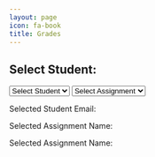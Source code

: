 ```yaml
---
layout: page
icon: fa-book
title: Grades
---
```


<html lang="en">
<head>
    <meta charset="UTF-8">
    <meta name="viewport" content="width=device-width, initial-scale=1.0">
    <title>Grade Search</title>
</head>
<style>
    table {
        border-collapse: collapse;
        width: 100%;
    }
    th, td {
        border: 1px solid black;
        padding: 8px;
        text-align: left;
    }
    tr:nth-child(even) {
        background-color: #f2f2f2;
    }
    th {
        background-color: #4CAF50;
        color: white;
    }
</style>
<body>
    <h2>Select Student:</h2>
    <!-- Dropdown to display student names -->
    <input type="hidden" id="id" name="id" readonly>
    <select id="studentDropdown">
        <option value="" disabled selected>Select Student</option>
    </select>
    <select id="assignmentDropdown">
        <option value="" disabled selected>Select Assignment</option>
    </select>
    <!-- Display selected student ID -->
    <p>Selected Student Email: <span id="selectedStudentEmail"></span></p>
    <p>Selected Assignment Name: <span id="selectedAssignmentName"></span></p>
    <p>Selected Assignment Name: <span id="selectedAssignmentMaxPoints" type="hidden"></span></p>
    <!-- <button onclick="searchName()">Search</button> -->
    <div id="result"></div>
    <div id="resultTable"></div>
    <script>
        document.addEventListener('DOMContentLoaded', function () {
            // Fetch student data from your server
            fetch('http://localhost:8091/api/grade/')
                .then(response => response.json())
                .then(data => {
                    const dropdown = document.getElementById('studentDropdown');
                    data.forEach(student => {
                        const option = document.createElement('option');
                        option.value = student.email;
                        option.textContent = student.name;
                        dropdown.appendChild(option);
                    });
                })
                .catch(error => {
                    console.error('Error fetching student data:', error);
                });
            // Fetch assignment data from server
            fetch('http://localhost:8091/api/assignments/') 
                .then(response => response.json())
                .then(data => {
                    const dropdown = document.getElementById('assignmentDropdown');
                    data.forEach(assignment => {
                        const option = document.createElement('option');
                        option.value = assignment.id;
                        option.textContent = assignment.title;
                        dropdown.appendChild(option);
                    });
                })
                .catch(error => {
                    console.error('Error fetching assignment data:', error);
                });
        });
        document.getElementById('studentDropdown').addEventListener('change', function () { // detects change in studentDropdown (selection of item)
            const selectedStudentEmail = this.value;
            document.getElementById('selectedStudentEmail').textContent = selectedStudentEmail;
            searchName();
        });
        document.getElementById('assignmentDropdown').addEventListener('change', function () { // detects change in assignmentDropdown (selection of item)
            const selectedAssignmentName = this.textContent;
            const maxScore = this.value;
            document.getElementById('selectedAssignmentName').textContent = selectedAssignmentName;
            document.getElementById('selectedAssignmentMaxPoints').textContent = maxScore;
            searchAssignment();
        });
        function searchName() {
            const studentEmail = document.getElementById('selectedStudentEmail').textContent;
            fetch(`http://localhost:8091/api/grade/email/${studentEmail}`)
                .then(response => response.json())
                .then(data => {
                    displayStudentResults(data);
                })
                .catch(error => {
                    console.error('Error:', error);
                });
        }
        function searchAssignment() {
            const assignmentId = document.getElementById('assignmentDropdown').value; // Get selected assignment ID
            fetch(`http://localhost:8091/api/assignments/${assignmentId}`) // Use assignmentId in the URL
                .then(response => response.json())
                .then(data => {
                    alert(assignmentId);
                    displayAssignmentResults(data);
                })
                .catch(error => {
                    console.error('Error:', error);
                });
        }
        function displayStudentResults(data) {
            var resultDiv = document.getElementById("result");
            resultDiv.innerHTML = '';
            if (data.length === 0) {
                resultDiv.innerHTML = 'No grades found with the given selection.';
            } else {
                const resultContainer = document.getElementById("resultTable");
                resultContainer.innerHTML = ''; // Clear previous table data
                // Construct Table header
                const headerRow = document.createElement("tr");
                const headers = ["Email", "Assignment", "Max Score","Grade", "Update"];
                headers.forEach(headerText => {
                    const th = document.createElement("th");
                    th.textContent = headerText;
                    headerRow.appendChild(th);
                });
                resultContainer.appendChild(headerRow);
                // Add data rows
                data.forEach(student => {
                    const row = document.createElement("tr");
                    const emailCell = document.createElement("td");
                    emailCell.textContent = student.email;
                    const assignmentCell = document.createElement("td");
                    assignmentCell.textContent = student.assignment;
                    const maxscoreCell = document.createElement("td");
                    maxscoreCell.textContent = student.maxPoints; // Set maxPoints
                    const gradeCell = document.createElement("td");
                    const gradeInput = document.createElement("input");
                    gradeInput.type = "text";
                    gradeInput.value = student.score;
                    gradeInput.addEventListener('input', function() {
                        student.score = this.value;
                    });
                    gradeCell.appendChild(gradeInput);
                    const updateCell = document.createElement("td"); // Changed from button to td
                    const updateButton = document.createElement("button");
                    updateButton.textContent = "Update";
                    updateButton.addEventListener('click', function() {
                        // alert(student.id + student.email + student.assignment + student.score);
                        const requestOptions = {
                            method: ['PUT'],
                            // body: JSON.stringify(body),
                            headers: {
                                "content-type": "application/json",
                                'Authorization': 'Bearer my-token',
                            },
                        };
                        fetch(`http://localhost:8091/api/grade/update/${student.id}?newEmail=${student.email}&newAssignment=${student.assignment}&newMaxPoints=${student.maxPoints}&newScore=${student.score}`, requestOptions)
                            .then(response => {
                                // trap error response from Web API
                                if (response.status !== 200) {
                                    const errorMsg = 'Invalid Input - Database Update error: ' + response.status;
                                    console.log(errorMsg);
                                    alert(errorMsg);
                                    return;
                                }
                                // response contains valid result
                                response.json().then(data => {
                                    resultDiv.innerHTML = response.status;
                                })
                            })
                    });
                    updateCell.appendChild(updateButton);
                    row.appendChild(emailCell);
                    row.appendChild(assignmentCell);
                    row.appendChild(maxscoreCell);
                    row.appendChild(gradeCell);
                    row.appendChild(updateCell);
                    resultContainer.appendChild(row);
                });
            }
        }
        function displayAssignmentResults(data) {
            var resultDiv = document.getElementById("result");
            resultDiv.innerHTML = '';
            if (data.length === 0) {
                resultDiv.innerHTML = 'No grades found with the given selection.';
            } else {
                const resultContainer = document.getElementById("resultTable");
                resultContainer.innerHTML = ''; // Clear previous table data
                // Construct Table header
                const headerRow = document.createElement("tr");
                const headers = ["Email", "Assignment", "Max Score","Grade", "Update"];
                headers.forEach(headerText => {
                    const th = document.createElement("th");
                    th.textContent = headerText;
                    headerRow.appendChild(th);
                });
                resultContainer.appendChild(headerRow);
                // Add data rows
                data.forEach(student => {
                    const row = document.createElement("tr");
                    const emailCell = document.createElement("td");
                    emailCell.textContent = student.email;
                    const assignmentCell = document.createElement("td");
                    assignmentCell.textContent = student.assignment;
                    const maxscoreCell = document.createElement("td");
                    maxscoreCell.textContent = student.maxPoints; // Set maxPoints
                    const gradeCell = document.createElement("td");
                    const gradeInput = document.createElement("input");
                    gradeInput.type = "text";
                    gradeInput.value = student.score;
                    gradeInput.addEventListener('input', function() {
                        student.score = this.value;
                    });
                    gradeCell.appendChild(gradeInput);
                    const updateCell = document.createElement("td"); // Changed from button to td
                    const updateButton = document.createElement("button");
                    updateButton.textContent = "Update";
                    updateButton.addEventListener('click', function() {
                        // alert(student.id + student.email + student.assignment + student.score);
                        const requestOptions = {
                            method: ['PUT'],
                            // body: JSON.stringify(body),
                            headers: {
                                "content-type": "application/json",
                                'Authorization': 'Bearer my-token',
                            },
                        };
                        fetch(`http://localhost:8091/api/grade/update/${student.id}?newEmail=${student.email}&newAssignment=${student.assignment}&newMaxPoints=${student.maxPoints}&newScore=${student.score}`, requestOptions)
                            .then(response => {
                                // trap error response from Web API
                                if (response.status !== 200) {
                                    const errorMsg = 'Invalid Input - Database Update error: ' + response.status;
                                    console.log(errorMsg);
                                    alert(errorMsg);
                                    return;
                                }
                                // response contains valid result
                                response.json().then(data => {
                                    resultDiv.innerHTML = response.status;
                                })
                            })
                    });
                    updateCell.appendChild(updateButton);
                    row.appendChild(emailCell);
                    row.appendChild(assignmentCell);
                    row.appendChild(maxscoreCell);
                    row.appendChild(gradeCell);
                    row.appendChild(updateCell);
                    resultContainer.appendChild(row);
                });
            }
        }
    </script>
</body>
</html>